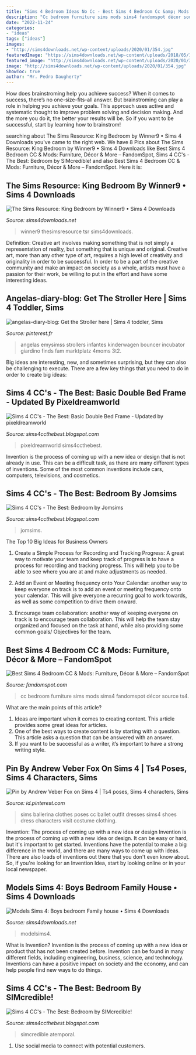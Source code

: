 ```yaml
---
title: "Sims 4 Bedroom Ideas No Cc - Best Sims 4 Bedroom Cc &amp; Mods: Furniture, Décor &amp; More – Fandomspot"
description: "Cc bedroom furniture sims mods sims4 fandomspot décor source ts4"
date: "2022-11-24"
categories:
- "ideas"
tags: ["ideas"]
images:
- "http://sims4downloads.net/wp-content/uploads/2020/01/354.jpg"
featuredImage: "https://sims4downloads.net/wp-content/uploads/2018/05/1531.jpg"
featured_image: "http://sims4downloads.net/wp-content/uploads/2020/01/354.jpg"
image: "http://sims4downloads.net/wp-content/uploads/2020/01/354.jpg"
ShowToc: true
author: "Mr. Pedro Daugherty"
---
```



How does brainstroming help you achieve success?
When it comes to success, there’s no one-size-fits-all answer. But brainstroming can play a role in helping you achieve your goals. This approach uses active and systematic thought to improve problem solving and decision making. And the more you do it, the better your results will be. So if you want to be successful, start by learning how to brainstrom!

	

		
searching about The Sims Resource: King Bedroom by Winner9 • Sims 4 Downloads you've came to the right web. We have 8 Pics about The Sims Resource: King Bedroom by Winner9 • Sims 4 Downloads like Best Sims 4 Bedroom CC &amp; Mods: Furniture, Décor &amp; More – FandomSpot, Sims 4 CC&#039;s - The Best: Bedroom by SIMcredible! and also Best Sims 4 Bedroom CC &amp; Mods: Furniture, Décor &amp; More – FandomSpot. Here it is:
		
    
## The Sims Resource: King Bedroom By Winner9 • Sims 4 Downloads

<img loading=lazy src="http://sims4downloads.net/wp-content/uploads/2020/01/354.jpg" onerror="this.onerror=null;this.src='https://tse3.mm.bing.net/th?id=OIP.TRBRzxUfU4ijroIJao7feQHaFj&amp;pid=15.1';" alt="The Sims Resource: King Bedroom by Winner9 • Sims 4 Downloads">

_Source: sims4downloads.net_

>winner9 thesimsresource tsr sims4downloads. 

	

Definition: Creative art involves making something that is not simply a representation of reality, but something that is unique and original.
Creative art, more than any other type of art, requires a high level of creativity and originality in order to be successful. In order to be a part of the creative community and make an impact on society as a whole, artists must have a passion for their work, be willing to put in the effort and have some interesting ideas.

    
## Angelas-diary-blog: Get The Stroller Here | Sims 4 Toddler, Sims

<img loading=lazy src="https://i.pinimg.com/736x/06/f4/8c/06f48c659268aaf12ef7629a041b787c.jpg" onerror="this.onerror=null;this.src='https://tse1.mm.bing.net/th?id=OIP._6xgV5OOZ3oARCGBN8fHjQHaGh&amp;pid=15.1';" alt="angelas-diary-blog: Get the Stroller here | Sims 4 toddler, Sims">

_Source: pinterest.fr_

>angelas emysimss strollers infantes kinderwagen bouncer incubator giardino finds fam marktplatz 4moms 3t2. 

	

Big ideas are interesting, new, and sometimes surprising, but they can also be challenging to execute. There are a few key things that you need to do in order to create big ideas:

    
## Sims 4 CC&#039;s - The Best: Basic Double Bed Frame - Updated By Pixeldreamworld

<img loading=lazy src="https://3.bp.blogspot.com/-g7MldUhS8xU/WdCHWBXFh7I/AAAAAAACBhA/DMrlva3IrwMxgf5WyusBAP9Qd7uGkTihgCLcBGAs/s1600/tumblr_ox231fMGRg1tc67lzo1_1280.png" onerror="this.onerror=null;this.src='https://tse2.mm.bing.net/th?id=OIP.izY2Z8lnoW0dVcFEp4SV4wFNC7&amp;pid=15.1';" alt="Sims 4 CC&#039;s - The Best: Basic Double Bed Frame - Updated by pixeldreamworld">

_Source: sims4ccthebest.blogspot.com_

>pixeldreamworld sims4ccthebest. 

	

Invention is the process of coming up with a new idea or design that is not already in use. This can be a difficult task, as there are many different types of inventions. Some of the most common inventions include cars, computers, televisions, and cosmetics.

    
## Sims 4 CC&#039;s - The Best: Bedroom By Jomsims

<img loading=lazy src="https://4.bp.blogspot.com/-YHeaaprx2m0/Vulz5g8kZAI/AAAAAAABPrE/VNcYCairXgwrSWTVP2WmF7nYEfA0csncQ/w1200-h630-p-k-no-nu/tumblr_o44xjlgE081t5a08lo1_1280.png" onerror="this.onerror=null;this.src='https://tse1.mm.bing.net/th?id=OIP.1TvrD2FJcCo81eDn2wqw6gHaD4&amp;pid=15.1';" alt="Sims 4 CC&#039;s - The Best: Bedroom by Jomsims">

_Source: sims4ccthebest.blogspot.com_

>jomsims. 

	

The Top 10 Big Ideas for Business Owners
1. Create a Simple Process for Recording and Tracking Progress: A great way to motivate your team and keep track of progress is to have a process for recording and tracking progress. This will help you to be able to see where you are at and make adjustments as needed.
2. Add an Event or Meeting frequency onto Your Calendar: another way to keep everyone on track is to add an event or meeting frequency onto your calendar. This will give everyone a recurring goal to work towards, as well as some competition to drive them onward.

3. Encourage team collaboration: another way of keeping everyone on track is to encourage team collaboration. This will help the team stay organized and focused on the task at hand, while also providing some common goals/ Objectives for the team.


    
## Best Sims 4 Bedroom CC &amp; Mods: Furniture, Décor &amp; More – FandomSpot

<img loading=lazy src="https://static.fandomspot.com/images/09/8951/00-featured-sandy-lane-sims4-cc-set.jpg" onerror="this.onerror=null;this.src='https://tse1.mm.bing.net/th?id=OIP.4l5-RyE4A4JL80rQE4PuuwHaDd&amp;pid=15.1';" alt="Best Sims 4 Bedroom CC &amp; Mods: Furniture, Décor &amp; More – FandomSpot">

_Source: fandomspot.com_

>cc bedroom furniture sims mods sims4 fandomspot décor source ts4. 

	

What are the main points of this article?
1. Ideas are important when it comes to creating content. This article provides some great ideas for articles.
2. One of the best ways to create content is by starting with a question. This article asks a question that can be answered with an answer.
3. If you want to be successful as a writer, it’s important to have a strong writing style.

    
## Pin By Andrew Veber Fox On Sims 4 | Ts4 Poses, Sims 4 Characters, Sims

<img loading=lazy src="https://i.pinimg.com/736x/b1/75/9e/b1759e96585d3837925aeae8306a0232.jpg" onerror="this.onerror=null;this.src='https://tse4.mm.bing.net/th?id=OIP.v1E-I_G8apfG-gRU55zUUQHaM3&amp;pid=15.1';" alt="Pin by Andrew Veber Fox on Sims 4 | Ts4 poses, Sims 4 characters, Sims">

_Source: id.pinterest.com_

>sims ballerina clothes poses cc ballet outfit dresses sims4 shoes dress characters visit costume clothing. 

	

Invention: The process of coming up with a new idea or design
Invention is the process of coming up with a new idea or design. It can be easy or hard, but it's important to get started. Inventions have the potential to make a big difference in the world, and there are many ways to come up with ideas. There are also loads of inventions out there that you don't even know about. So, if you're looking for an Invention Idea, start by looking online or in your local newspaper.

    
## Models Sims 4: Boys Bedroom Family House • Sims 4 Downloads

<img loading=lazy src="https://sims4downloads.net/wp-content/uploads/2018/05/1531.jpg" onerror="this.onerror=null;this.src='https://tse3.mm.bing.net/th?id=OIP.JjHNR5qAy4gGfA6CoygsDQHaEL&amp;pid=15.1';" alt="Models Sims 4: Boys bedroom Family house • Sims 4 Downloads">

_Source: sims4downloads.net_

>modelsims4. 

	

What is Invention?
Invention is the process of coming up with a new idea or product that has not been created before. Invention can be found in many different fields, including engineering, business, science, and technology. Inventions can have a positive impact on society and the economy, and can help people find new ways to do things.

    
## Sims 4 CC&#039;s - The Best: Bedroom By SIMcredible!

<img loading=lazy src="https://2.bp.blogspot.com/-hp3CgcKoxIM/VtGmzcbRv7I/AAAAAAABNfE/KmTliJ4PCqo/s1600/atemp06_gde.jpg" onerror="this.onerror=null;this.src='https://tse4.mm.bing.net/th?id=OIP.cFPRvcyrCd1MERnGcsxw1wHaEY&amp;pid=15.1';" alt="Sims 4 CC&#039;s - The Best: Bedroom by SIMcredible!">

_Source: sims4ccthebest.blogspot.com_

>simcredible atemporal. 

	

1. Use social media to connect with potential customers.

